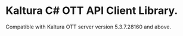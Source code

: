 # Kaltura C# OTT API Client Library.
Compatible with Kaltura OTT server version 5.3.7.28160 and above.
